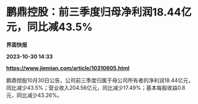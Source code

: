 # 鹏鼎控股：前三季度归母净利润18.44亿元，同比减43.5%
**界面快报**

**2023-10-30 14:33**

**https://www.jiemian.com/article/10310605.html**

鹏鼎控股10月30日公告，公司前三季度归属于母公司所有者的净利润18.44亿元，同比减少43.5%；营业收入204.56亿元，同比减少17.49%；基本每股收益0.8元，同比减少43.26%。